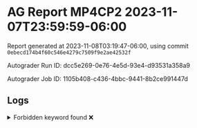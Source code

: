 # AG Report MP4CP2 2023-11-07T23:59:59-06:00 
Report generated at 2023-11-08T03:19:47-06:00, using commit ``0ebecd174b4f60c546e4279c7509f9e2ae42532f``

Autograder Run ID: dcc5e269-0e76-4e5d-93e4-d93531a358a9

Autograder Job ID: 1105b408-c436-4bbc-9441-8b2ce991447d


## Logs
<details><summary>Forbidden keyword found ❌</summary> 

 ``` 
 /tmp/dut/hdl/mem_interface/cache/PLRU.sv:48:        //$display("??");
 
 ``` 

 </details> 
